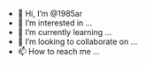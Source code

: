 - 👋 Hi, I’m @1985ar
- 👀 I’m interested in ...
- 🌱 I’m currently learning ...
- 💞️ I’m looking to collaborate on ...
- 📫 How to reach me ...

<!---
1985ar/1985ar is a ✨ special ✨ repository because its `README.md` (this file) appears on your GitHub profile.
You can click the Preview link to take a look at your changes.
--->
